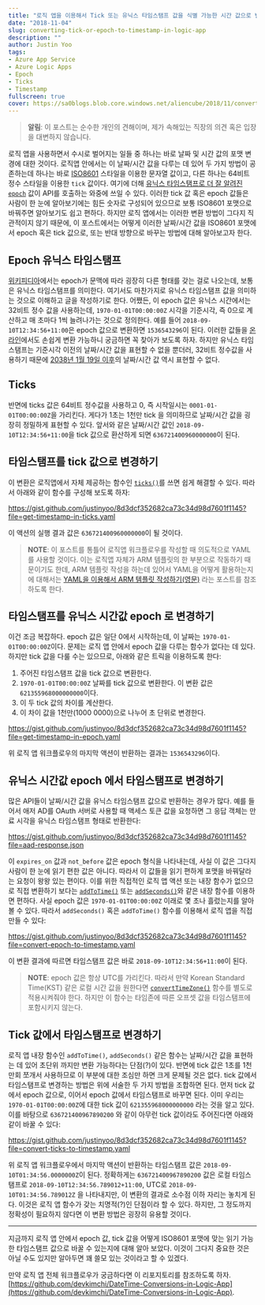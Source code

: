 ```yaml
---
title: "로직 앱을 이용해서 Tick 또는 유닉스 타임스탬프 값을 식별 가능한 시간 값으로 변경하기"
date: "2018-11-04"
slug: converting-tick-or-epoch-to-timestamp-in-logic-app
description: ""
author: Justin Yoo
tags:
- Azure App Service
- Azure Logic Apps
- Epoch
- Ticks
- Timestamp
fullscreen: true
cover: https://sa0blogs.blob.core.windows.net/aliencube/2018/11/converting-tick-or-epoch-to-timestamp-in-logic-app-00.png
---
```


> **알림**: 이 포스트는 순수한 개인의 견해이며, 제가 속해있는 직장의 의견 혹은 입장을 대변하지 않습니다.

로직 앱을 사용하면서 수시로 벌어지는 일들 중 하나는 바로 날짜 및 시간 값의 포맷 변경에 대한 것이다. 로직앱 안에서는 이 날짜/시간 값을 다루는 데 있어 두 가지 방법이 공존하는데 하나는 바로 [ISO8601](https://www.iso.org/iso-8601-date-and-time-format.html) 스타일을 이용한 문자열 값이고, 다른 하나는 64비트 정수 스타일을 이용한 `tick` 값이다. 여기에 더해 [유닉스 타임스탬프로 더 잘 알려진 `epoch`](https://en.wikipedia.org/wiki/Epoch_(reference_date)) 값이 API를 호출하는 와중에 쓰일 수 있다. 이러한 tick 값 혹은 epoch 값들은 사람이 한 눈에 알아보기에는 힘든 숫자로 구성되어 있으므로 보통 ISO8601 포맷으로 바꿔주면 알아보기도 쉽고 편하다. 하지만 로직 앱에서는 이러한 변환 방법이 그다지 직관적이지 않기 때문에, 이 포스트에서는 어떻게 이러한 날짜/시간 값을 ISO8601 포맷에서 epoch 혹은 tick 값으로, 또는 반대 방향으로 바꾸는 방법에 대해 알아보고자 한다.

## Epoch 유닉스 타임스탬프

[위키피디아](https://en.wikipedia.org/wiki/Epoch_(reference_date)#Notable_epoch_dates_in_computing)에서는 epoch가 문맥에 따라 굉장히 다른 형태를 갖는 걸로 나오는데, 보통은 유닉스 타임스탬프를 의미한다. 여기서도 마찬가지로 유닉스 타임스탬프 값을 의미하는 것으로 이해하고 글을 작성하기로 한다. 어쨌든, 이 epoch 값은 유닉스 시간에서는 32비트 정수 값을 사용하는데, `1970-01-01T00:00:00Z` 시각을 기준시각, 즉 0으로 계산하고 매 초마다 1씩 늘려나가는 것으로 정의한다. 예를 들어 `2018-09-10T12:34:56+11:00`은 epoch 값으로 변환하면 `1536543296`이 된다. 이러한 값들을 [온라인](https://www.epochconverter.com/)에서도 손쉽게 변환 가능하니 궁금하면 꼭 찾아가 보도록 하자. 하지만 유닉스 타임스탬프는 기준시각 이전의 날짜/시간 값을 표현할 수 없을 뿐더러, 32비트 정수값을 사용하기 때문에 [2038년 1월 19일 이후](https://www.epochconverter.com/)의 날짜/시간 값 역시 표현할 수 없다.

## Ticks

반면에 ticks 값은 64비트 정수값을 사용하고 0, 즉 시작일시는 `0001-01-01T00:00:00Z`을 가리킨다. 게다가 1초는 1천만 tick 을 의미하므로 날짜/시간 값을 굉장히 정밀하게 표현할 수 있다. 앞서와 같은 날짜/시간 값인 `2018-09-10T12:34:56+11:00`을 tick 값으로 환산하게 되면 `636721400960000000`이 된다.

## 타임스탬프를 tick 값으로 변경하기

이 변환은 로직앱에서 자체 제공하는 함수인 [`ticks()`](https://docs.microsoft.com/en-us/azure/logic-apps/workflow-definition-language-functions-reference#ticks)를 쓰면 쉽게 해결할 수 있다. 따라서 아래와 같이 함수를 구성해 보도록 하자:

https://gist.github.com/justinyoo/8d3dcf352682ca73c34d98d7601f1145?file=get-timestamp-in-ticks.yaml

이 액션의 실행 결과 값은 `636721400960000000`이 될 것이다.

> **NOTE**: 이 포스트를 통틀어 로직앱 워크플로우를 작성할 때 의도적으로 YAML를 사용할 것이다. 이는 로직앱 자체가 ARM 템플릿의 한 부분으로 작동하기 때문이기도 한데, ARM 템플릿 작성을 하는데 있어서 YAML을 어떻게 활용하는지에 대해서는 [YAML을 이용해서 ARM 템플릿 작성하기(영문)](https://devkimchi.com/2018/08/07/writing-arm-templates-in-yaml/) 라는 포스트를 참조하도록 한다.

## 타임스탬프를 유닉스 시간값 epoch 로 변경하기

이건 조금 복잡하다. epoch 값은 일단 0에서 시작하는데, 이 날짜는 `1970-01-01T00:00:00Z`이다. 문제는 로직 앱 안에서 epoch 값을 다루는 함수가 없다는 데 있다. 하지만 tick 값을 다룰 수는 있으므로, 아래와 같은 트릭을 이용하도록 한다:

1. 주어진 타임스탬프 값을 tick 값으로 변환한다.
2. `1970-01-01T00:00:00Z` 날짜를 tick 값으로 변환한다. 이 변환 값은 `621355968000000000`이다.
3. 이 두 tick 값의 차이를 계산한다.
4. 이 차이 값을 1천만(1000 0000)으로 나누어 초 단위로 변경한다.

https://gist.github.com/justinyoo/8d3dcf352682ca73c34d98d7601f1145?file=get-timestamp-in-epoch.yaml

위 로직 앱 워크플로우의 마지막 액션이 반환하는 결과는 `1536543296`이다.

## 유닉스 시간값 epoch 에서 타임스탬프로 변경하기

많은 API들이 날짜/시간 값을 유닉스 타임스탬프 값으로 반환하는 경우가 많다. 예를 들어서 애저 AD를 OAuth 서버로 사용할 때 액세스 토큰 값을 요청하면 그 응답 객체는 만료 시각을 유닉스 타임스탬프 형태로 반환한다:

https://gist.github.com/justinyoo/8d3dcf352682ca73c34d98d7601f1145?file=aad-response.json

이 `expires_on` 값과 `not_before` 값은 epoch 형식을 나타내는데, 사실 이 값은 그다지 사람이 한 눈에 읽기 편한 값은 아니다. 따라서 이 값들을 읽기 편하게 포맷을 바꿔달라는 요청이 왕왕 있는 편이다. 이를 위한 직접적인 로직 앱 액션 또는 내장 함수가 없으므로 직접 변환하기 보다는 [`addToTime()`](https://docs.microsoft.com/en-us/azure/logic-apps/workflow-definition-language-functions-reference#addToTime) 또는 [`addSeconds()`](https://docs.microsoft.com/en-us/azure/logic-apps/workflow-definition-language-functions-reference#addSeconds)와 같은 내장 함수를 이용하면 편하다. 사실 epoch 값은 `1970-01-01T00:00:00Z` 이래로 몇 초나 흘렀는지를 알아볼 수 있다. 따라서 `addSeconds()` 혹은 `addToTime()` 함수를 이용해서 로직 앱을 직접 만들 수 있다:

https://gist.github.com/justinyoo/8d3dcf352682ca73c34d98d7601f1145?file=convert-epoch-to-timestamp.yaml

이 변환 결과에 따르면 타임스탬프 값은 바로 `2018-09-10T12:34:56+11:00`이 된다.

> **NOTE**: epoch 값은 항상 UTC를 가리킨다. 따라서 만약 Korean Standard Time(KST) 같은 로컬 시간 값을 원한다면 [`convertTimeZone()`](https://docs.microsoft.com/en-us/azure/logic-apps/workflow-definition-language-functions-reference#convertTimeZone) 함수를 별도로 적용시켜줘야 한다. 하지만 이 함수는 타임존에 따른 오프셋 값을 타임스탬프에 포함시키지 않는다.

## Tick 값에서 타임스탬프로 변경하기

로직 앱 내장 함수인 `addToTime()`, `addSeconds()` 같은 함수는 날짜/시간 값을 표현하는 데 있어 초단위 까지만 변환 가능하다는 단점(?)이 있다. 반면에 tick 값은 1초를 1천만회 쪼개서 사용하므로 이 부분에 대한 조심만 하면 크게 문제될 것은 없다. tick 값에서 타임스탬프로 변경하는 방법은 위에 서술한 두 가지 방법을 조합하면 된다. 먼저 tick 값에서 epoch 값으로, 이어서 epoch 값에서 타임스탬프로 바꾸면 된다. 이미 우리는 `1970-01-01T00:00:00Z`에 대한 tick 값이 `621355968000000000` 라는 것을 알고 있다. 이를 바탕으로 `636721400967890200` 와 같이 아무런 tick 값이라도 주어진다면 아래와 같이 바꿀 수 있다:

https://gist.github.com/justinyoo/8d3dcf352682ca73c34d98d7601f1145?file=convert-ticks-to-timestamp.yaml

위 로직 앱 워크플로우에서 마지막 액션이 반환하는 타임스탬프 값은 `2018-09-10T01:34:56.0000000Z`이 된다. 정확하게는 `636721400967890200` 값은 로컬 타임스탬프로 `2018-09-10T12:34:56.789012+11:00`, UTC로 `2018-09-10T01:34:56.789012Z` 을 나타내지만, 이 변환의 결과로 소수점 이하 자리는 놓치게 된다. 이것은 로직 앱 함수가 갖는 치명적(?)인 단점이라 할 수 있다. 하지만, 그 정도까지 정확성이 필요하지 않다면 이 변환 방법은 굉장히 유용할 것이다.

* * *

지금까지 로직 앱 안에서 epoch 값, tick 값을 어떻게 ISO8601 포맷에 맞는 읽기 가능한 타임스탬프 값으로 바꿀 수 있는지에 대해 알아 보았다. 이것이 그다지 중요한 것은 아닐 수도 있지만 알아두면 꽤 쓸모 있는 것이라고 할 수 있겠다.

만약 로직 앱 전체 워크플로우가 궁금하다면 이 리포지토리를 참조하도록 하자. [https://github.com/devkimchi/DateTime-Conversions-in-Logic-App](https://github.com/devkimchi/DateTime-Conversions-in-Logic-App).
